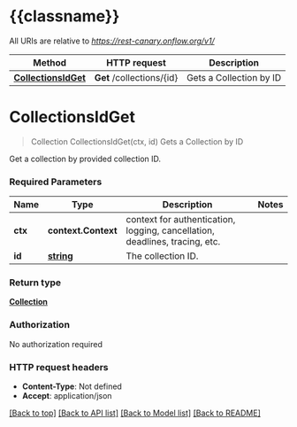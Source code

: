 # {{classname}}

All URIs are relative to *https://rest-canary.onflow.org/v1/*

Method | HTTP request | Description
------------- | ------------- | -------------
[**CollectionsIdGet**](CollectionsApi.md#CollectionsIdGet) | **Get** /collections/{id} | Gets a Collection by ID

# **CollectionsIdGet**
> Collection CollectionsIdGet(ctx, id)
Gets a Collection by ID

Get a collection by provided collection ID.

### Required Parameters

Name | Type | Description  | Notes
------------- | ------------- | ------------- | -------------
 **ctx** | **context.Context** | context for authentication, logging, cancellation, deadlines, tracing, etc.
  **id** | [**string**](.md)| The collection ID. | 

### Return type

[**Collection**](Collection.md)

### Authorization

No authorization required

### HTTP request headers

 - **Content-Type**: Not defined
 - **Accept**: application/json

[[Back to top]](#) [[Back to API list]](../README.md#documentation-for-api-endpoints) [[Back to Model list]](../README.md#documentation-for-models) [[Back to README]](../README.md)

